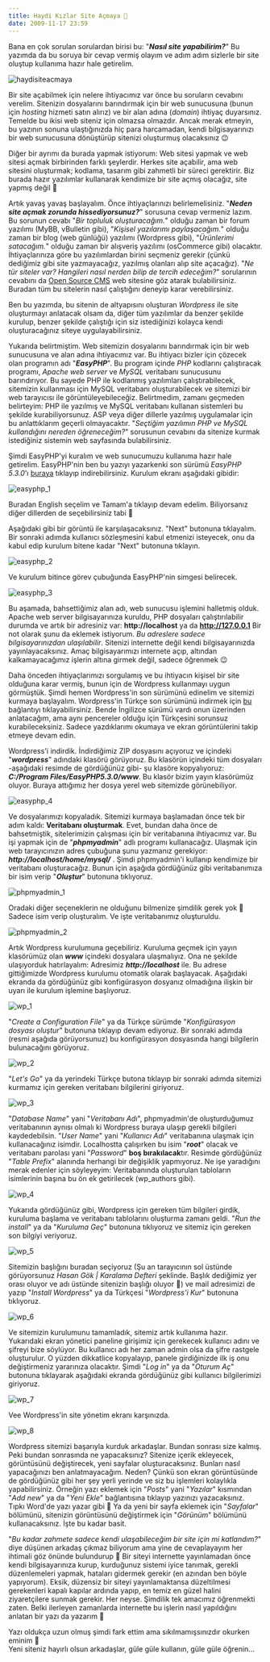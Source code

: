 ```yaml
---
title: Haydi Kızlar Site Açmaya 🙂
date: 2009-11-17 23:59
---
```


Bana en çok sorulan sorulardan birisi bu: "***Nasıl site yapabilirim?***" Bu yazımda da bu soruya bir cevap vermiş olayım ve adım adım sizlerle bir site oluştup kullanıma hazır hale getirelim.

![haydisiteacmaya](/uploads/2009/11/haydisiteacmaya.gif)  

<!--more-->
Bir site açabilmek için nelere ihtiyacımız var önce bu soruların cevabını verelim. Sitenizin dosyalarını barındırmak için bir web sunucusuna (bunun için *hosting* hizmeti satın alırız) ve bir alan adına (*domain*) ihtiyaç duyarsınız. Temelde bu ikisi web siteniz için olmazsa olmazdır. Ancak merak etmeyin, bu yazının sonuna ulaştığınızda hiç para harcamadan, kendi bilgisayarınızı bir web sunucusuna dönüştürüp sitenizi oluşturmuş olacaksınız 😉

Diğer bir ayrımı da burada yapmak istiyorum: Web sitesi yapmak ve web sitesi açmak birbirinden farklı şeylerdir. Herkes site açabilir, ama web sitesini oluşturmak; kodlama, tasarım gibi zahmetli bir süreci gerektirir. Biz burada hazır yazılımlar kullanarak kendimize bir site açmış olacağız, site yapmış değil 🙂

Artık yavaş yavaş başlayalım. Önce ihtiyaçlarınızı belirlemelisiniz. "***Neden site açmak zorunda hissediyorsunuz?***" sorusuna cevap vermeniz lazım. Bu sorunun cevabı "*Bir topluluk oluşturacağım.*" olduğu zaman bir forum yazılımı (MyBB, vBulletin gibi), "*Kişisel yazılarımı paylaşacağım.*" olduğu zaman bir blog (web günlüğü) yazılımı (Wordpress gibi), "*Ürünlerimi satacağım.*" olduğu zaman bir alışveriş yazılımı (osCommerce gibi) olacaktır. İhtiyaçlarınıza göre bu yazılımlardan birini seçmeniz gerekir (çünkü dediğimiz gibi site yazmayacağız, yazılmış olanları alıp site açacağız). "*Ne tür siteler var? Hangileri nasıl nerden bilip de tercih edeceğim?*" sorularının cevabını da [Open Source CMS](http://php.opensourcecms.com) web sitesine göz atarak bulabilirsiniz. Buradan tüm bu sitelerin nasıl çalıştığını deneyip karar verebilirsiniz.

Ben bu yazımda, bu sitenin de altyapısını oluşturan *Wordpress* ile site oluşturmayı anlatacak olsam da, diğer tüm yazılımlar da benzer şekilde kurulup, benzer şekilde çalıştığı için siz istediğinizi kolayca kendi oluşturacağınız siteye uygulayabilirsiniz.

Yukarıda belirtmiştim. Web sitemizin dosyalarını barındırmak için bir web sunucusuna ve alan adına ihtiyacımız var. Bu ihtiyacı bizler için çözecek olan programın adı "***EasyPHP***". Bu program içinde *PHP* kodlarını çalıştıracak programı, *Apache web server* ve *MySQL* veritabanı sunucusunu barındırıyor. Bu sayede PHP ile kodlanmış yazılımları çalıştırabilecek, sitemizin kullanması için MySQL veritabanı oluşturabilecek ve sitemizi bir web tarayıcısı ile görüntüleyebileceğiz. Belirtmedim, zamanı geçmeden belirteyim: PHP ile yazılmış ve MySQL veritabanı kullanan sistemleri bu şekilde kurabiliyorsunuz. ASP veya diğer dillerle yazılmış uygulamalar için bu anlattıklarım geçerli olmayacaktır. "*Seçtiğim yazılımın PHP ve MySQL kullandığını nereden öğreneceğim?*" sorusunun cevabını da sitenize kurmak istediğiniz sistemin web sayfasında bulabilirsiniz.

Şimdi EasyPHP'yi kuralım ve web sunucumuzu kullanıma hazır hale getirelim. EasyPHP'nin ben bu yazıyı yazarkenki son sürümü *EasyPHP 5.3.0*'ı [buraya](http://sourceforge.net/projects/quickeasyphp/files/EasyPHP/5.3.0/EasyPHP-5.3.0-setup.exe/download) tıklayıp indirebilirsiniz. Kurulum ekranı aşağıdaki gibidir:

![easyphp_1](/uploads/2009/11/easyphp_1.gif)

Buradan English seçelim ve Tamam'a tıklayıp devam edelim. Biliyorsanız diğer dillerden de seçebilirsiniz tabi 🙂

Aşağıdaki gibi bir görüntü ile karşılaşacaksınız. "Next" butonuna tıklayalım. Bir sonraki adımda kullanıcı sözleşmesini kabul etmenizi isteyecek, onu da kabul edip kurulum bitene kadar "Next" butonuna tıklayın.

![easyphp_2](/uploads/2009/11/easyphp_2.gif)

Ve kurulum bitince görev çubuğunda EasyPHP'nin simgesi belirecek.

![easyphp_3](/uploads/2009/11/easyphp_3.gif)

Bu aşamada, bahsettiğimiz alan adı, web sunucusu işlemini halletmiş olduk. Apache web server bilgisayarınıza kuruldu, PHP dosyaları çalıştırılabilir durumda ve artık bir adresiniz var: **http://localhost** ya da **http://127.0.0.1** Bir not olarak şunu da eklemek istiyorum. *Bu adreslere sadece bilgisayarınızdan ulaşılabilir*. Sitenizi internette değil kendi bilgisayarınızda yayınlayacaksınız. Amaç bilgisayarımızı internete açıp, altından kalkamayacağımız işlerin altına girmek değil, sadece öğrenmek 😉

Daha önceden ihtiyaçlarımızı sorgulamış ve bu ihtiyacın kişisel bir site olduğuna karar vermiş, bunun için de Wordpress kullanmayı uygun görmüştük. Şimdi hemen Wordpress'in son sürümünü edinelim ve sitemizi kurmaya başlayalım. Wordpress'in Türkçe son sürümünü indirmek için [bu](http://www.wordpress-tr.com/?file_id=2) bağlantıyı tıklayabilirsiniz. Bende İngilizce sürümü vardı onun üzerinden anlatacağım, ama aynı pencereler olduğu için Türkçesini sorunsuz kurabileceksiniz. Sadece yazdıklarımı okumaya ve ekran görüntülerini takip etmeye devam edin.

Wordpress'i indirdik. İndirdiğimiz ZIP dosyasını açıyoruz ve içindeki "***wordpress***" adındaki klasörü görüyoruz. Bu klasörün içindeki tüm dosyaları -aşağıdaki resimde de gördüğünüz gibi- şu klasöre kopyalıyoruz: ***C:/Program Files/EasyPHP5.3.0/www***. Bu klasör bizim yayın klasörümüz oluyor. Buraya attığımız her dosya yerel web sitemizde görünebiliyor.

![easyphp_4](/uploads/2009/11/easyphp_4.gif)

Ve dosyalarımızı kopyaladık. Sitemizi kurmaya başlamadan önce tek bir adım kaldı: **Veritabanı oluşturmak**. Evet, bundan daha önce de bahsetmiştik, sitelerimizin çalışması için bir veritabanına ihtiyacımız var. Bu işi yapmak için de "***phpmyadmin***" adlı programı kullanacağız. Ulaşmak için web tarayıcınızın adres çubuğuna şunu yazmanız gerekiyor: ***http://localhost/home/mysql/*** . Şimdi phpmyadmin'i kullanıp kendimize bir veritabanı oluşturacağız. Bunun için aşağıda gördüğünüz gibi veritabanımıza bir isim verip "***Oluştur***" butonuna tıklıyoruz.

![phpmyadmin_1](/uploads/2009/11/phpmyadmin_1.gif)

Oradaki diğer seçeneklerin ne olduğunu bilmenize şimdilik gerek yok 🙂 Sadece isim verip oluşturalım. Ve işte veritabanımız oluşturuldu.

![phpmyadmin_2](/uploads/2009/11/phpmyadmin_2.gif)

Artık Wordpress kurulumuna geçebiliriz. Kuruluma geçmek için yayın klasörümüz olan ***www*** içindeki dosyalara ulaşmalıyız. Ona ne şekilde ulaşıyorduk hatırlayalım: Adresimiz ***http://localhost*** ile. Bu adrese gittiğimizde Wordpress kurulumu otomatik olarak başlayacak. Aşağıdaki ekranda da gördüğünüz gibi konfigürasyon dosyanız olmadığına ilişkin bir uyarı ile kurulum işlemine başlıyoruz.

![wp_1](/uploads/2009/11/wp_1.gif)

"*Create a Configuration File*" ya da Türkçe sürümde "*Konfigürasyon dosyası oluştur*" butonuna tıklayıp devam ediyoruz. Bir sonraki adımda (resmi aşağıda görüyorsunuz) bu konfigürasyon dosyasında hangi bilgilerin bulunacağını görüyoruz.

![wp_2](/uploads/2009/11/wp_2.gif)

"*Let's Go*" ya da yerindeki Türkçe butona tıklayıp bir sonraki adımda sitemizi kurmamız için gereken veritabanı bilgilerini giriyoruz.

![wp_3](/uploads/2009/11/wp_3.gif)

"*Database Name*" yani "*Veritabanı Adı*", phpmyadmin'de oluşturduğumuz veritabanının aynısı olmalı ki Wordpress buraya ulaşıp gerekli bilgileri kaydedebilsin. "*User Name*" yani "*Kullanıcı Adı*" veritabanına ulaşmak için kullanacağınız isimdir. Localhostta çalışırken bu isim "***root***" olacak ve veritabanı parolası yani "*Password*" **boş bırakılacak**tır. Resimde gördüğünüz "*Table Prefix*" alanında herhangi bir değişiklik yapmıyoruz. Ne işe yaradığını merak edenler için söyleyeyim: Veritabanında oluşturulan tabloların isimlerinin başına bu ön ek getirilecek (wp_authors gibi).

![wp_4](/uploads/2009/11/wp_4.gif)

Yukarıda gördüğünüz gibi, Wordpress için gereken tüm bilgileri girdik, kuruluma başlama ve veritabanı tablolarını oluşturma zamanı geldi. "*Run the install*" ya da "*Kuruluma Geç*" butonuna tıklıyoruz ve sitemiz için gereken son bilgiyi veriyoruz.

![wp_5](/uploads/2009/11/wp_5.gif)

Sitemizin başlığını buradan seçiyoruz (Şu an tarayıcının sol üstünde görüyorsunuz *Hasan Gök | Karalama Defteri* şeklinde. Başlık dediğimiz yer orası oluyor ve adı üstünde sitenizin başlığı oluyor 🙂) ve mail adresimizi de yazıp "*Install Wordpress*" ya da  Türkçesi "*Wordpress'i Kur*" butonuna tıklıyoruz.

![wp_6](/uploads/2009/11/wp_6.gif)

Ve sitemizin kurulumunu tamamladık, sitemiz artık kullanıma hazır. Yukarıdaki ekran yönetici paneline girişimiz için gerekecek kullanıcı adını ve şifreyi bize söylüyor. Bu kullanıcı adı her zaman admin olsa da şifre rastgele oluşturulur. O yüzden dikkatlice kopyalayıp, panele girdiğinizde ilk iş onu değiştirmeniz yararınıza olacaktır. Şimdi "*Log in*" ya da "*Oturum Aç*" butonuna tıklayarak aşağıdaki ekranda gördüğünüz gibi kullanıcı bilgilerimizi giriyoruz.

![wp_7](/uploads/2009/11/wp_7.gif)

Vee Wordpress'in site yönetim ekranı karşınızda.

![wp_8](/uploads/2009/11/wp_8.gif)

Wordpress sitemizi başarıyla kurduk arkadaşlar. Bundan sonrası size kalmış. Peki bundan sonrasında ne yapacaksınız? Sitenize içerik ekleyecek, görüntüsünü değiştirecek, yeni sayfalar oluşturacaksınız. Bunları nasıl yapacağınızı ben anlatmayacağım. Neden? Çünkü son ekran görüntüsünde de gördüğünüz gibi her şey yerli yerinde ve siz bu işlemleri kolaylıkla yapabilirsiniz. Örneğin yazı eklemek için "*Posts*" yani "*Yazılar*" kısmından "*Add new*" ya da "*Yeni Ekle*" bağlantısına tıklayıp yazınızı yazacaksınız. Tıpkı Word'de yazı yazar gibi 🙂 Ya da yeni bir sayfa eklemek için "*Sayfalar*" bölümünü, sitenizin görüntüsünü değiştirmek için "*Görünüm*" bölümünü kullanacaksınız. İşte bu kadar basit.

"*Bu kadar zahmete sadece kendi ulaşabileceğim bir site için mi katlandım?*" diye düşünen arkadaş çıkmaz biliyorum ama yine de cevaplayayım her ihtimali göz önünde bulundurup 🙂 Bir siteyi internette yayınlamadan önce kendi bilgisayarınıza kurup, kurduğunuz sistemi iyice tanımak, gerekli düzenlemeleri yapmak, hataları gidermek gerekir (en azından ben böyle yapıyorum). Eksik, düzensiz bir siteyi yayınlamaktansa düzeltilmesi gerekenleri kapalı kapılar ardında yapıp, en temiz en güzel halini ziyaretçilere sunmak gerekir. Her neyse. Şimdilik tek amacımız öğrenmekti zaten. Belki ilerleyen zamanlarda internette bu işlerin nasıl yapıldığını anlatan bir yazı da yazarım 🙂

Yazı oldukça uzun olmuş şimdi fark ettim ama sıkılmamışsınızdır okurken eminim 🙂  
Yeni siteniz hayırlı olsun arkadaşlar, güle güle kullanın, güle güle öğrenin...
